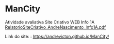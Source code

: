 # ManCity
Atividade avaliativa Site Criativo WEB Info 1A
[RelatorioSiteCriativo_AndreNascimento_Info1A.pdf](https://github.com/AndreVictoN/ManCity/files/11861233/RelatorioSiteCriativo_AndreNascimento_Info1A.pdf)

Link do site: : https://andrevicton.github.io/ManCity/
